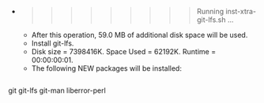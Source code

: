 * >>>>>>>>> Running inst-xtra-git-lfs.sh ...
  * After this operation, 59.0 MB of additional disk space will be used.
  * Install git-lfs.
  * Disk size = 7398416K. Space Used = 62192K. Runtime = 00:00:00:01.
  * The following NEW packages will be installed:
  ```bash
git git-lfs git-man liberror-perl
  ```
